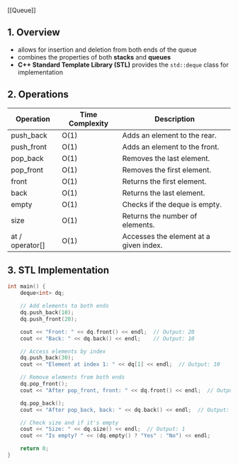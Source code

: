 [[Queue]]
## 1. Overview
- allows for insertion and deletion from both ends of the queue
- combines the properties of both **stacks** and **queues**
- **C++ Standard Template Library (STL)** provides the `std::deque` class for implementation

## 2. Operations

| **Operation**  | **Time Complexity** | **Description**                    |
|----------------|---------------------|------------------------------------|
| push_back      | O(1)                | Adds an element to the rear.       |
| push_front     | O(1)                | Adds an element to the front.      |
| pop_back       | O(1)                | Removes the last element.          |
| pop_front      | O(1)                | Removes the first element.         |
| front          | O(1)                | Returns the first element.         |
| back           | O(1)                | Returns the last element.          |
| empty          | O(1)                | Checks if the deque is empty.      |
| size           | O(1)                | Returns the number of elements.    |
| at / operator[]| O(1)                | Accesses the element at a given index. |


## 3. STL Implementation

```cpp
int main() {
    deque<int> dq;

    // Add elements to both ends
    dq.push_back(10);
    dq.push_front(20);

    cout << "Front: " << dq.front() << endl;  // Output: 20
    cout << "Back: " << dq.back() << endl;    // Output: 10

    // Access elements by index
    dq.push_back(30);
    cout << "Element at index 1: " << dq[1] << endl;  // Output: 10

    // Remove elements from both ends
    dq.pop_front();
    cout << "After pop_front, front: " << dq.front() << endl;  // Output: 10

    dq.pop_back();
    cout << "After pop_back, back: " << dq.back() << endl;  // Output: 10

    // Check size and if it's empty
    cout << "Size: " << dq.size() << endl;  // Output: 1
    cout << "Is empty? " << (dq.empty() ? "Yes" : "No") << endl;

    return 0;
}
```